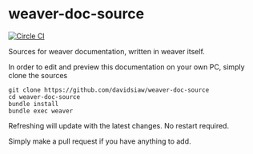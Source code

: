 # weaver-doc-source

[![Circle CI](https://circleci.com/gh/davidsiaw/weaver-doc-source.svg?style=svg)](https://circleci.com/gh/davidsiaw/weaver-doc-source)

Sources for weaver documentation, written in weaver itself.

In order to edit and preview this documentation on your own PC, simply clone the sources

```
git clone https://github.com/davidsiaw/weaver-doc-source
cd weaver-doc-source
bundle install
bundle exec weaver
```

Refreshing will update with the latest changes. No restart required.

Simply make a pull request if you have anything to add.
